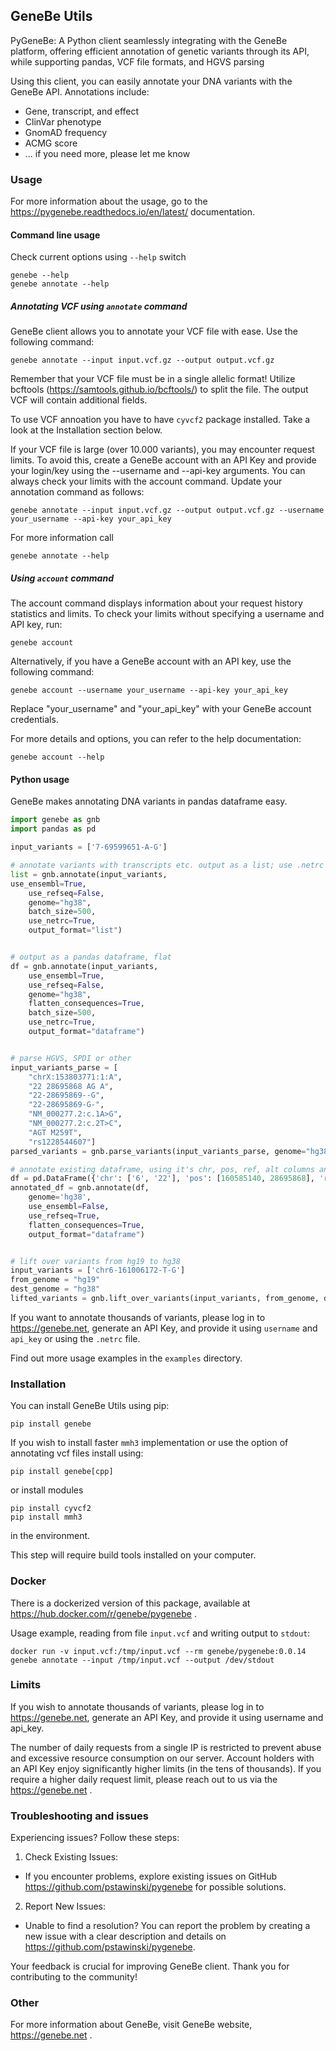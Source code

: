 ## GeneBe Utils
PyGeneBe: A Python client seamlessly integrating with the GeneBe platform, offering efficient annotation of genetic variants through its API, while supporting pandas, VCF file formats, and HGVS parsing

Using this client, you can easily annotate your DNA variants with the GeneBe API. Annotations include:
* Gene, transcript, and effect
* ClinVar phenotype
* GnomAD frequency
* ACMG score
* ... if you need more, please let me know

### Usage

For more information about the usage, go to the https://pygenebe.readthedocs.io/en/latest/ documentation.

#### Command line usage

Check current options using `--help` switch

```
genebe --help
genebe annotate --help
```


##### Annotating VCF using `annotate` command
GeneBe client allows you to annotate your VCF file with ease. Use the following command:

```
genebe annotate --input input.vcf.gz --output output.vcf.gz
```

Remember that your VCF file must be in a single allelic format! Utilize bcftools (https://samtools.github.io/bcftools/) to split the file. The output VCF will contain additional fields.

To use VCF annoation you have to have `cyvcf2` package installed. Take a look at the Installation section below.

If your VCF file is large (over 10.000 variants), you may encounter request limits. To avoid this, create a GeneBe account with an API Key and provide your login/key using the --username and --api-key arguments. You can always check your limits with the account command. Update your annotation command as follows:

```
genebe annotate --input input.vcf.gz --output output.vcf.gz --username your_username --api-key your_api_key
```

For more information call

```
genebe annotate --help
```

##### Using `account` command

The account command displays information about your request history statistics and limits. To check your limits without specifying a username and API key, run:

```
genebe account
```

Alternatively, if you have a GeneBe account with an API key, use the following command:

```
genebe account --username your_username --api-key your_api_key
```

Replace "your_username" and "your_api_key" with your GeneBe account credentials.

For more details and options, you can refer to the help documentation:

```
genebe account --help
```



#### Python usage

GeneBe makes annotating DNA variants in pandas dataframe easy.

```python
import genebe as gnb
import pandas as pd

input_variants = ['7-69599651-A-G']

# annotate variants with transcripts etc. output as a list; use .netrc for user login and api key
list = gnb.annotate(input_variants,
use_ensembl=True,
    use_refseq=False,
    genome="hg38",
    batch_size=500,
    use_netrc=True,
    output_format="list")


# output as a pandas dataframe, flat
df = gnb.annotate(input_variants,
    use_ensembl=True,
    use_refseq=False,
    genome="hg38",
    flatten_consequences=True,
    batch_size=500,
    use_netrc=True,
    output_format="dataframe")


# parse HGVS, SPDI or other
input_variants_parse = [
    "chrX:153803771:1:A",
    "22 28695868 AG A",
    "22-28695869--G",
    "22-28695869-G-",
    "NM_000277.2:c.1A>G",
    "NM_000277.2:c.2T>C",
    "AGT M259T",
    "rs1228544607"]
parsed_variants = gnb.parse_variants(input_variants_parse, genome="hg38")

# annotate existing dataframe, using it's chr, pos, ref, alt columns and adding new columns
df = pd.DataFrame({'chr': ['6', '22'], 'pos': [160585140, 28695868], 'ref': ['T', 'AG'], 'alt': ['G', 'A']})
annotated_df = gnb.annotate(df,
    genome='hg38',
    use_ensembl=False,
    use_refseq=True,
    flatten_consequences=True,
    output_format="dataframe")


# lift over variants from hg19 to hg38
input_variants = ['chr6-161006172-T-G']
from_genome = "hg19"
dest_genome = "hg38"
lifted_variants = gnb.lift_over_variants(input_variants, from_genome, dest_genome)


```

If you want to annotate thousands of variants, please log in to https://genebe.net, generate an API Key, and provide it using `username` and `api_key` or using the `.netrc` file.

Find out more usage examples in the `examples` directory.

### Installation
You can install GeneBe Utils using pip:

```
pip install genebe
```

If you wish to install faster `mmh3` implementation or use the option of annotating vcf files install using:

```
pip install genebe[cpp]
```

or install modules

```
pip install cyvcf2
pip install mmh3
```

in the environment.

This step will require build tools installed on your computer.

### Docker
There is a dockerized version of this package, available at https://hub.docker.com/r/genebe/pygenebe .

Usage example, reading from file `input.vcf` and writing output to `stdout`:
```
docker run -v input.vcf:/tmp/input.vcf --rm genebe/pygenebe:0.0.14 genebe annotate --input /tmp/input.vcf --output /dev/stdout
```

### Limits
If you wish to annotate thousands of variants, please log in to https://genebe.net, generate an API Key, and provide it using username and api_key.

The number of daily requests from a single IP is restricted to prevent abuse and excessive resource consumption on our server. Account holders with an API Key enjoy significantly higher limits (in the tens of thousands). If you require a higher daily request limit, please reach out to us via the https://genebe.net .

### Troubleshooting and issues
Experiencing issues? Follow these steps:

1. Check Existing Issues:

* If you encounter problems, explore existing issues on GitHub https://github.com/pstawinski/pygenebe for possible solutions.

2. Report New Issues:

* Unable to find a resolution? You can report the problem by creating a new issue with a clear description and details on https://github.com/pstawinski/pygenebe.

Your feedback is crucial for improving GeneBe client. Thank you for contributing to the community!

### Other

For more information about GeneBe, visit GeneBe website, https://genebe.net .




